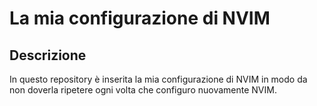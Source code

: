 # La mia configurazione di NVIM

## Descrizione

In questo repository è inserita la mia configurazione di NVIM in modo da non doverla ripetere ogni volta che configuro nuovamente NVIM.
